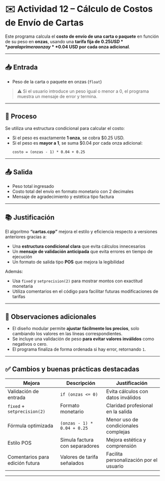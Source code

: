 # ✉️ Actividad 12 – Cálculo de Costos de Envío de Cartas

Este programa calcula el **costo de envío de una carta o paquete** en función de su peso en **onzas**, usando una **tarifa fija de $0.25 USD** para la primera onza y **$0.04 USD por cada onza adicional**.

---

## 📥 Entrada

- Peso de la carta o paquete en onzas (`float`)

> ⚠️ Si el usuario introduce un peso igual o menor a 0, el programa muestra un mensaje de error y termina.

---

## 🔁 Proceso

Se utiliza una estructura condicional para calcular el costo:

- Si el peso es exactamente **1 onza**, se cobra $0.25 USD.
- Si el peso es **mayor a 1**, se suma $0.04 por cada onza adicional:
  ```
  costo = (onzas - 1) * 0.04 + 0.25
  ```

---

## 📤 Salida

- Peso total ingresado
- Costo total del envío en formato monetario con 2 decimales
- Mensaje de agradecimiento y estética tipo factura

---

## 📚 Justificación

El algoritmo **“cartas.cpp”** mejora el estilo y eficiencia respecto a versiones anteriores gracias a:

- Una **estructura condicional clara** que evita cálculos innecesarios
- Un **mensaje de validación anticipada** que evita errores en tiempo de ejecución
- Un formato de salida tipo **POS** que mejora la legibilidad

Además:

- Usa `fixed` y `setprecision(2)` para mostrar montos con exactitud monetaria
- Utiliza comentarios en el código para facilitar futuras modificaciones de tarifas

---

## 🧠 Observaciones adicionales

- El diseño modular permite **ajustar fácilmente los precios**, solo cambiando los valores en las líneas correspondientes.
- Se incluye una validación de peso **para evitar valores inválidos** como negativos o cero.
- El programa finaliza de forma ordenada si hay error, retornando `1`.

---

## ✅ Cambios y buenas prácticas destacadas

| Mejora | Descripción | Justificación |
|--------|-------------|---------------|
| Validación de entrada | `if (onzas <= 0)` | Evita cálculos con datos inválidos |
| `fixed` + `setprecision(2)` | Formato monetario | Claridad profesional en la salida |
| Fórmula optimizada | `(onzas - 1) * 0.04 + 0.25` | Menor uso de condicionales complejas |
| Estilo POS | Simula factura con separadores | Mejora estética y comprensión |
| Comentarios para edición futura | Valores de tarifa señalados | Facilita personalización por el usuario |

---

